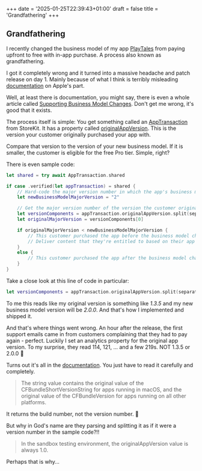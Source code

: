 +++
date = '2025-01-25T22:39:43+01:00'
draft = false
title = 'Grandfathering'
+++

## Grandfathering

I recently changed the business model of my app [PlayTales](https://apps.apple.com/us/app/playtales/id6444850972) from paying upfront to free with in-app purchase. A process also known as grandfathering.

I got it completely wrong and it turned into a massive headache and patch release on day 1. Mainly because of what I think is terribly misleading [documentation](https://developer.apple.com/documentation/storekit/supporting-business-model-changes-by-using-the-app-transaction) on Apple's part.

<!--more-->

Well, at least there is documentation, you might say, there is even a whole article called [Supporting Business Model Changes](https://developer.apple.com/documentation/storekit/supporting-business-model-changes-by-using-the-app-transaction). Don't get me wrong, it's good that it exists.

The process itself is simple: You get something called an [AppTransaction](https://developer.apple.com/documentation/storekit/apptransaction) from StoreKit. It has a property called [originalAppVersion](https://developer.apple.com/documentation/storekit/apptransaction/originalappversion). This is the version your customer originally purchased your app with.

Compare that version to the version of your new business model. If it is smaller, the customer is eligible for the free Pro tier. Simple, right?

There is even sample code:

```swift
let shared = try await AppTransaction.shared

if case .verified(let appTransaction) = shared {
    // Hard-code the major version number in which the app's business model changed.
    let newBusinessModelMajorVersion = "2" 

    // Get the major version number of the version the customer originally purchased.
    let versionComponents = appTransaction.originalAppVersion.split(separator: ".")
    let originalMajorVersion = versionComponents[0]

    if originalMajorVersion < newBusinessModelMajorVersion {
        // This customer purchased the app before the business model changed.
        // Deliver content that they're entitled to based on their app purchase.
    }
    else {
        // This customer purchased the app after the business model changed.
    }
}
```
Take a close look at this line of code in particular:
```swift
let versionComponents = appTransaction.originalAppVersion.split(separator: ".")
```
To me this reads like my original version is something like *1.3.5* and my new business model version will be *2.0.0*. And that's how I implemented and shipped it.

And that's where things went wrong. An hour after the release, the first support emails came in from customers complaining that they had to pay again - perfect. Luckily I set an analytics property for the original app version. To my surprise, they read 114, 121, ... and a few 219s. NOT 1.3.5 or 2.0.0 🤬

Turns out it's all in the [documentation](https://developer.apple.com/documentation/storekit/apptransaction/originalappversion). You just have to read it carefully and completely.

> The string value contains the original value of the CFBundleShortVersionString for apps running in macOS, and the original value of the CFBundleVersion for apps running on all other platforms.

It returns the build number, not the version number. 🤯

But why in God's name are they parsing and splitting it as if it were a version number in the sample code?!!

> In the sandbox testing environment, the originalAppVersion value is always 1.0.

Perhaps that is why... 

<!--![A Picture of a smiley](images/image.png)-->